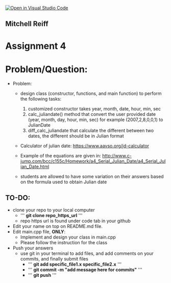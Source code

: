 [![Open in Visual Studio Code](https://classroom.github.com/assets/open-in-vscode-c66648af7eb3fe8bc4f294546bfd86ef473780cde1dea487d3c4ff354943c9ae.svg)](https://classroom.github.com/online_ide?assignment_repo_id=10180866&assignment_repo_type=AssignmentRepo)
## Mitchell Reiff

# Assignment 4


# Problem/Question:
- Problem:
  - design class (constructor, functions, and main function) to perform the following tasks: 
    1. customized constructor takes year, month, date, hour, min, sec
    2. calc_juliandate() method that convert the user provided date (year, month, day, hour, min, sec) for example (2007,2,8,0,0,1) to JulianDate
    3. diff_calc_juliandate that calculate the different between two dates, the different should be in Julian format
    
  - Calculator of julian date: https://www.aavso.org/jd-calculator
  - Example of the equations are given in: http://www.c-jump.com/bcc/c155c/Homework/a4_Serial_Julian_Date/a4_Serial_Julian_Date.html

  - students are allowed to have some variation on their answers based on the formula used to obtain Julian date

## TO-DO:
  - clone your repo to your local computer
    - ''' <b>git clone repo_https_url</b> '''
    - repo https url is found under code tab in your github
  - Edit your name on top on README.md file.
  - Edit main.cpp file, <b>ONLY</b>:
    - Implement and design your class in main.cpp
    - Please follow the instruction for the class
  - Push your answers
    - use git in your terminal to add files, and add comments on your commits, and finally submit files
      - ''' <b>git add specific_file1.x specific_file2.x</b> '''
      - ''' <b>git commit -m "add message here for commits"</b> '''
      - ''' <b>git push</b> ''' 
      
